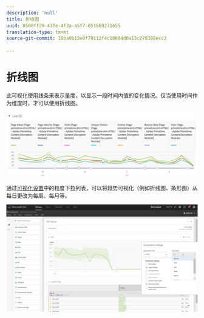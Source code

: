 ```yaml
---
description: 'null'
title: 折线图
uuid: 0508ff29-43fe-4f3a-a5f7-051869271b55
translation-type: tm+mt
source-git-commit: 16ba0b12e0f70112f4c10804d0a13c278388ecc2

---
```



# 折线图

此可视化使用线条来表示量度，以显示一段时间内值的变化情况。仅当使用时间作为维度时，才可以使用折线图。

![](assets/line.png)

通过[可视化设置](/help/analyze/analysis-workspace/visualizations/freeform-analysis-visualizations.md#section_D3BB5042A92245D8BF6BCF072C66624B)中的粒度下拉列表，可以将趋势可视化（例如折线图、条形图）从每日更改为每周、每月等。

![](assets/viz-granularity.png)

